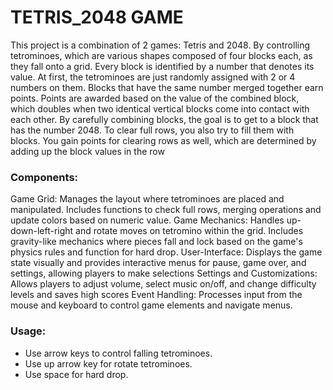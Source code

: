 # TETRIS_2048 GAME

This project is a combination of 2 games: Tetris and 2048. By controlling tetrominoes, which are various shapes composed of four blocks each, as they fall onto a grid. Every block is identified by a number that denotes its value. At first, the tetrominoes are just randomly assigned with 2 or 4 numbers on them. Blocks that have the same number merged together earn points. Points are awarded based on the value of the combined block, which doubles when two identical vertical blocks come into contact with each other. By carefully combining blocks, the goal is to get to a block that has the number 2048. To clear full rows, you also try to fill them with blocks. You gain points for clearing rows as well, which are determined by adding up the block values in the row

### Components:
Game Grid: Manages the layout where tetrominoes are placed and manipulated. Includes functions to check full rows, merging operations and update colors based on numeric value.
Game Mechanics: Handles up-down-left-right and rotate moves on tetromino within the grid. Includes gravity-like mechanics where pieces fall and lock based on the game's physics rules and function for hard drop.
User-Interface: Displays the game state visually and provides interactive menus for pause, game over, and settings, allowing players to make selections
Settings and Customizations: Allows players to adjust volume, select music on/off, and change difficulty levels and saves high scores
Event Handling: Processes input from the mouse and keyboard to control game elements and navigate menus.

### Usage:
* Use arrow keys to control falling tetrominoes.
* Use up arrow key for rotate tetrominoes.
* Use space for hard drop.





